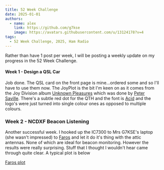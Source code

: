 ```yaml
---
title: 52 Week Challenge
date: 2025-01-01
authors:
  - name: alex
    link: https://github.com/g7kse
    image: https://avatars.githubusercontent.com/u/13124178?v=4
tags:
  - 52 Week Challenge, 2025, Ham Radio
---
```


Rather than have 1 post per week, I will be posting a weekly update on my progress in the 52 Week Challenge.

#### Week 1 - Design a QSL Car

Job done. The QSL card on the front page is mine...ordered some and so I'll have to use them now. The JoyPlot is the bit I'm keen on as it comes from the Joy Division album [Unknown Pleasures](https://en.wikipedia.org/wiki/Unknown_Pleasures) which was done by [Peter Saville](https://en.wikipedia.org/wiki/Peter_Saville_(designer)). There's a subtle red dot for the QTH and the font is [Acid](https://www.dafont.com/acid.font) and the logo's were just turned into single colour ones as opposed to multiple colours.

### Week 2 - NCDXF Beacon Listening

Another successful week. I hooked up the IC7300 to Mrs G7KSE's laptop (she wasn't impressed) to [Faros](https://www.dxatlas.com/Faros/) and let it do it's thing with the attic antennas. None of which are ideal for beacon monitoring. However the results were really surprising. Stuff that I thought I wouldn't hear came through quite clear. A typical plot is below

[Faros plot](/static/P-2025-01-09.gif)